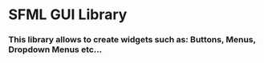 # SFML GUI Library
### This library allows to create widgets such as: Buttons, Menus, Dropdown Menus etc...
